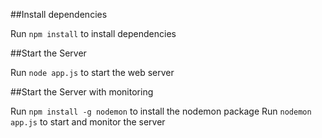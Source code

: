 ##Install dependencies

Run `npm install` to install dependencies

##Start the Server

Run `node app.js` to start the web server

##Start the Server with monitoring

Run `npm install -g nodemon` to install the nodemon package
Run `nodemon app.js` to start and monitor the server
